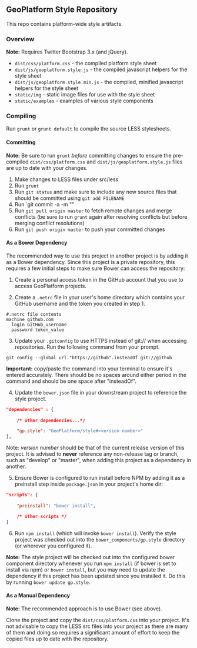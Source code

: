 ## GeoPlatform Style Repository

This repo contains platform-wide style artifacts.  

### Overview

**Note:** Requires Twitter Bootstrap 3.x (and jQuery).


+ `dist/css/platform.css` - the compiled platform style sheet
+ `dist/js/geoplatform.style.js` - the compiled javascript helpers for the style sheet
+ `dist/js/geoplatform.style.min.js` - the compiled, minified javascript helpers for the style sheet
+ `static/img` - static image files for use with the style sheet
+ `static/examples` - examples of various style components


### Compiling
Run `grunt` or `grunt default` to compile the source LESS stylesheets.

#### Committing
**Note:** Be sure to run `grunt` *before* committing changes to ensure the pre-compiled `dist/css/platform.css` and `dist/js/geoplatform.style.js` files are up to date with your changes.

1. Make changes to LESS files under src/less
2. Run `grunt`
3. Run `git status` and make sure to include any new source files that should be committed using `git add FILENAME`
4. Run `git commit -a -m "<YOUR COMMIT MESSAGE>"
5. Run `git pull origin master` to fetch remote changes and merge conflicts (be sure to run `grunt` again after resolving conflicts but before merging conflict resolutions)
6. Run `git push origin master` to push your committed changes


#### As a Bower Dependency

The recommended way to use this project in another project is by adding it as a Bower dependency. Since this project is a private repository, this requires a few initial steps to make sure Bower can access the repository:

1. Create a personal access token in the GitHub account that you use to access GeoPlatform projects.

2. Create a `.netrc` file in your user's home directory which contains your GitHub username and the token you created in step 1. 

```
#.netrc file contents
machine github.com
  login GitHub_username
  password token_value
```

3. Update your `.gitconfig` to use HTTPS instead of git:// when accessing repositories. Run the following command from your prompt.

`git config --global url."https://github".insteadOf git://github`

**Important:** copy/paste the command into your terminal to ensure it's entered accurately. There should be no spaces around either period in the command and should be one space after "insteadOf".

4. Update the `bower.json` file in your downstream project to reference the style project.

```json
"dependencies" : {
    
    /* other dependencies...*/

    "gp.style": "GeoPlatform/style#<version number>"
},
```

Note: _version number_ should be that of the current release version of this project.  It is advised to __never__ reference any non-release tag or branch, such as "develop" or "master", when adding this project as a dependency in another.


5. Ensure Bower is configured to run install before NPM by adding it as a preinstall step inside `package.json` in your project's home dir:

```json
"scripts": {
    
    "preinstall": "bower install",

    /* other scripts */        
}
```

6. Run `npm install` (which will invoke `bower install`).  Verify the style project was checked out into the `bower_components/gp.style` directory (or wherever you configured it).


**Note:** The style project will be checked out into the configured bower component directory whenever you run `npm install` (if bower is set to install via npm) or `bower install`, but you may need to update the dependency if this project has been updated since you installed it. Do this by running `bower update gp.style`.



#### As a Manual Dependency

**Note:** The recommended approach is to use Bower (see above).  

Clone the project and copy the `dist/css/platform.css` into your project.  It's not advisable to copy the LESS src files into your project as there are many of them and doing so requires a significant amount of effort to keep the copied files up to date with the repository.